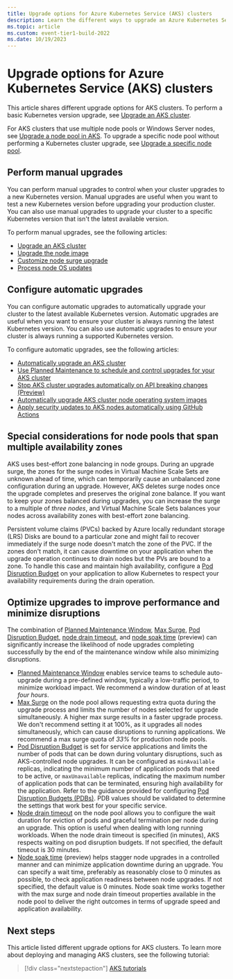 ```yaml
---
title: Upgrade options for Azure Kubernetes Service (AKS) clusters
description: Learn the different ways to upgrade an Azure Kubernetes Service (AKS) cluster.
ms.topic: article
ms.custom: event-tier1-build-2022
ms.date: 10/19/2023
---
```


# Upgrade options for Azure Kubernetes Service (AKS) clusters

This article shares different upgrade options for AKS clusters. To perform a basic Kubernetes version upgrade, see [Upgrade an AKS cluster](./upgrade-aks-cluster.md).

For AKS clusters that use multiple node pools or Windows Server nodes, see [Upgrade a node pool in AKS][nodepool-upgrade]. To upgrade a specific node pool without performing a Kubernetes cluster upgrade, see [Upgrade a specific node pool][specific-nodepool].

## Perform manual upgrades

You can perform manual upgrades to control when your cluster upgrades to a new Kubernetes version. Manual upgrades are useful when you want to test a new Kubernetes version before upgrading your production cluster. You can also use manual upgrades to upgrade your cluster to a specific Kubernetes version that isn't the latest available version.

To perform manual upgrades, see the following articles:

* [Upgrade an AKS cluster](./upgrade-aks-cluster.md)
* [Upgrade the node image](./node-image-upgrade.md)
* [Customize node surge upgrade](./upgrade-aks-cluster.md#customize-node-surge-upgrade)
* [Process node OS updates](./node-updates-kured.md)

## Configure automatic upgrades

You can configure automatic upgrades to automatically upgrade your cluster to the latest available Kubernetes version. Automatic upgrades are useful when you want to ensure your cluster is always running the latest Kubernetes version. You can also use automatic upgrades to ensure your cluster is always running a supported Kubernetes version.

To configure automatic upgrades, see the following articles:

* [Automatically upgrade an AKS cluster](./auto-upgrade-cluster.md)
* [Use Planned Maintenance to schedule and control upgrades for your AKS cluster](./planned-maintenance.md)
* [Stop AKS cluster upgrades automatically on API breaking changes (Preview)](./stop-cluster-upgrade-api-breaking-changes.md)
* [Automatically upgrade AKS cluster node operating system images](./auto-upgrade-node-image.md)
* [Apply security updates to AKS nodes automatically using GitHub Actions](./node-upgrade-github-actions.md)

## Special considerations for node pools that span multiple availability zones

AKS uses best-effort zone balancing in node groups. During an upgrade surge, the zones for the surge nodes in Virtual Machine Scale Sets are unknown ahead of time, which can temporarily cause an unbalanced zone configuration during an upgrade. However, AKS deletes surge nodes once the upgrade completes and preserves the original zone balance. If you want to keep your zones balanced during upgrades, you can increase the surge to a multiple of *three nodes*, and Virtual Machine Scale Sets balances your nodes across availability zones with best-effort zone balancing.

Persistent volume claims (PVCs) backed by Azure locally redundant storage (LRS) Disks are bound to a particular zone and might fail to recover immediately if the surge node doesn't match the zone of the PVC. If the zones don't match, it can cause downtime on your application when the upgrade operation continues to drain nodes but the PVs are bound to a zone. To handle this case and maintain high availability, configure a [Pod Disruption Budget](https://kubernetes.io/docs/tasks/run-application/configure-pdb/) on your application to allow Kubernetes to respect your availability requirements during the drain operation.

## Optimize upgrades to improve performance and minimize disruptions

The combination of [Planned Maintenance Window][planned-maintenance], [Max Surge](./upgrade-aks-cluster.md#customize-node-surge-upgrade), [Pod Disruption Budget][pdb-spec], [node drain timeout][drain-timeout], and [node soak time][soak-time] (preview) can significantly increase the likelihood of node upgrades completing successfully by the end of the maintenance window while also minimizing disruptions.

* [Planned Maintenance Window][planned-maintenance] enables service teams to schedule auto-upgrade during a pre-defined window, typically a low-traffic period, to minimize workload impact. We recommend a window duration of at least *four hours*.
* [Max Surge](./upgrade-aks-cluster.md#customize-node-surge-upgrade) on the node pool allows requesting extra quota during the upgrade process and limits the number of nodes selected for upgrade simultaneously. A higher max surge results in a faster upgrade process. We don't recommend setting it at 100%, as it upgrades all nodes simultaneously, which can cause disruptions to running applications. We recommend a max surge quota of *33%* for production node pools.
* [Pod Disruption Budget][pdb-spec] is set for service applications and limits the number of pods that can be down during voluntary disruptions, such as AKS-controlled node upgrades. It can be configured as `minAvailable` replicas, indicating the minimum number of application pods that need to be active, or `maxUnavailable` replicas, indicating the maximum number of application pods that can be terminated, ensuring high availability for the application. Refer to the guidance provided for configuring [Pod Disruption Budgets (PDBs)][pdb-concepts]. PDB values should be validated to determine the settings that work best for your specific service.
* [Node drain timeout][drain-timeout] on the node pool allows you to configure the wait duration for eviction of pods and graceful termination per node during an upgrade. This option is useful when dealing with long running workloads. When the node drain timeout is specified (in minutes), AKS respects waiting on pod disruption budgets. If not specified, the default timeout is 30 minutes.
* [Node soak time][soak-time] (preview) helps stagger node upgrades in a controlled manner and can minimize application downtime during an upgrade. You can specify a wait time, preferably as reasonably close to 0 minutes as possible, to check application readiness between node upgrades. If not specified, the default value is 0 minutes. Node soak time works together with the max surge and node drain timeout properties available in the node pool to deliver the right outcomes in terms of upgrade speed and application availability.

## Next steps

This article listed different upgrade options for AKS clusters. To learn more about deploying and managing AKS clusters, see the following tutorial:

> [!div class="nextstepaction"]
> [AKS tutorials][aks-tutorial-prepare-app]

<!-- LINKS - external -->
[pdb-spec]: https://kubernetes.io/docs/tasks/run-application/configure-pdb/
[pdb-concepts]:https://kubernetes.io/docs/concepts/workloads/pods/disruptions/#pod-disruption-budgets

<!-- LINKS - internal -->
[aks-tutorial-prepare-app]: ./tutorial-kubernetes-prepare-app.md
[drain-timeout]: ./upgrade-aks-cluster.md#set-node-drain-timeout-value
[soak-time]: ./upgrade-aks-cluster.md#set-node-soak-time-value
[nodepool-upgrade]: manage-node-pools.md#upgrade-a-single-node-pool
[planned-maintenance]: planned-maintenance.md
[specific-nodepool]: node-image-upgrade.md#upgrade-a-specific-node-pool
